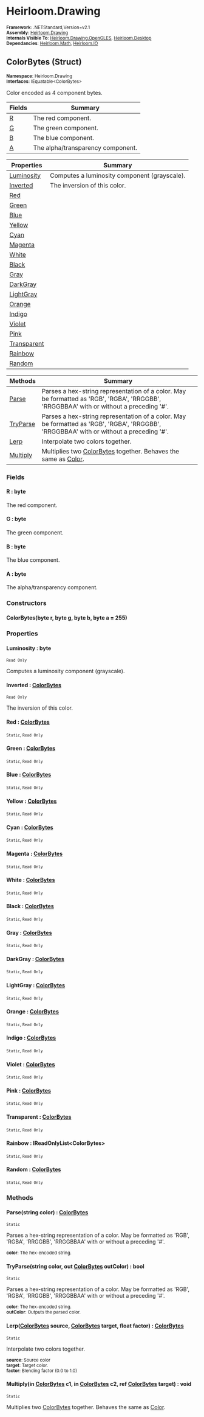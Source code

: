 # Heirloom.Drawing

<small>**Framework**: .NETStandard,Version=v2.1</small>  
<small>**Assembly**: [Heirloom.Drawing](../Heirloom.Drawing/Heirloom.Drawing.md)</small>  
<small>**Internals Visible To**: [Heirloom.Drawing.OpenGLES](../Heirloom.Drawing.OpenGLES/Heirloom.Drawing.OpenGLES.md), [Heirloom.Desktop](../Heirloom.Desktop/Heirloom.Desktop.md)</small>  
<small>**Dependancies**: [Heirloom.Math](../Heirloom.Math/Heirloom.Math.md), [Heirloom.IO](../Heirloom.IO/Heirloom.IO.md)</small>  

## ColorBytes (Struct)
<small>**Namespace**: Heirloom.Drawing</sub></small>  
<small>**Interfaces**: IEquatable\<ColorBytes></small>  

Color encoded as 4 component bytes.

| Fields          | Summary                           |
|-----------------|-----------------------------------|
| [R](#RCDCAB7F0) | The red component.                |
| [G](#GCDCAB7DB) | The green component.              |
| [B](#BCDCAB7E0) | The blue component.               |
| [A](#ACDCAB7DD) | The alpha/transparency component. |

| Properties                  | Summary                                      |
|-----------------------------|----------------------------------------------|
| [Luminosity](#LUM27143E8B)  | Computes a luminosity component (grayscale). |
| [Inverted](#INVDE5124E3)    | The inversion of this color.                 |
| [Red](#RED5F786973)         |                                              |
| [Green](#GREE8614423)       |                                              |
| [Blue](#BLU5D4613EE)        |                                              |
| [Yellow](#YELCC917366)      |                                              |
| [Cyan](#CYA95C74181)        |                                              |
| [Magenta](#MAGEF2FDA29)     |                                              |
| [White](#WHI1AD967BB)       |                                              |
| [Black](#BLAF663517F)       |                                              |
| [Gray](#GRA1F30CD89)        |                                              |
| [DarkGray](#DAR69CE9AE9)    |                                              |
| [LightGray](#LIG2E3D3CFB)   |                                              |
| [Orange](#ORA78ADA558)      |                                              |
| [Indigo](#IND56133F0)       |                                              |
| [Violet](#VIOD94877FD)      |                                              |
| [Pink](#PINE1E27C5E)        |                                              |
| [Transparent](#TRA962107FC) |                                              |
| [Rainbow](#RAIC72A67E4)     |                                              |
| [Random](#RANE1E4B317)      |                                              |

| Methods                  | Summary                                                                                                                                 |
|--------------------------|-----------------------------------------------------------------------------------------------------------------------------------------|
| [Parse](#PARB2AE6A55)    | Parses a hex-string representation of a color. May be formatted as 'RGB', 'RGBA', 'RRGGBB', 'RRGGBBAA' with or without a preceding '#'. |
| [TryParse](#TRYB6E4194A) | Parses a hex-string representation of a color. May be formatted as 'RGB', 'RGBA', 'RRGGBB', 'RRGGBBAA' with or without a preceding '#'. |
| [Lerp](#LER252E49EB)     | Interpolate two colors together.                                                                                                        |
| [Multiply](#MULD34B4AA2) | Multiplies two [ColorBytes](Heirloom.Drawing.ColorBytes.md) together. Behaves the same as [Color](Heirloom.Drawing.Color.md).           |

### Fields

#### <a name="RCDCAB7F0"></a>R :  byte

The red component.

#### <a name="GCDCAB7DB"></a>G :  byte

The green component.

#### <a name="BCDCAB7E0"></a>B :  byte

The blue component.

#### <a name="ACDCAB7DD"></a>A :  byte

The alpha/transparency component.

### Constructors

#### ColorBytes(byte r,  byte g,  byte b,  byte a = 255)

### Properties

#### <a name="LUM27143E8B"></a>Luminosity :  byte

<small>`Read Only`</small>

Computes a luminosity component (grayscale).

#### <a name="INVDE5124E3"></a>Inverted : [ColorBytes](Heirloom.Drawing.ColorBytes.md)

<small>`Read Only`</small>

The inversion of this color.

#### <a name="RED5F786973"></a>Red : [ColorBytes](Heirloom.Drawing.ColorBytes.md)

<small>`Static`, `Read Only`</small>

#### <a name="GREE8614423"></a>Green : [ColorBytes](Heirloom.Drawing.ColorBytes.md)

<small>`Static`, `Read Only`</small>

#### <a name="BLU5D4613EE"></a>Blue : [ColorBytes](Heirloom.Drawing.ColorBytes.md)

<small>`Static`, `Read Only`</small>

#### <a name="YELCC917366"></a>Yellow : [ColorBytes](Heirloom.Drawing.ColorBytes.md)

<small>`Static`, `Read Only`</small>

#### <a name="CYA95C74181"></a>Cyan : [ColorBytes](Heirloom.Drawing.ColorBytes.md)

<small>`Static`, `Read Only`</small>

#### <a name="MAGEF2FDA29"></a>Magenta : [ColorBytes](Heirloom.Drawing.ColorBytes.md)

<small>`Static`, `Read Only`</small>

#### <a name="WHI1AD967BB"></a>White : [ColorBytes](Heirloom.Drawing.ColorBytes.md)

<small>`Static`, `Read Only`</small>

#### <a name="BLAF663517F"></a>Black : [ColorBytes](Heirloom.Drawing.ColorBytes.md)

<small>`Static`, `Read Only`</small>

#### <a name="GRA1F30CD89"></a>Gray : [ColorBytes](Heirloom.Drawing.ColorBytes.md)

<small>`Static`, `Read Only`</small>

#### <a name="DAR69CE9AE9"></a>DarkGray : [ColorBytes](Heirloom.Drawing.ColorBytes.md)

<small>`Static`, `Read Only`</small>

#### <a name="LIG2E3D3CFB"></a>LightGray : [ColorBytes](Heirloom.Drawing.ColorBytes.md)

<small>`Static`, `Read Only`</small>

#### <a name="ORA78ADA558"></a>Orange : [ColorBytes](Heirloom.Drawing.ColorBytes.md)

<small>`Static`, `Read Only`</small>

#### <a name="IND56133F0"></a>Indigo : [ColorBytes](Heirloom.Drawing.ColorBytes.md)

<small>`Static`, `Read Only`</small>

#### <a name="VIOD94877FD"></a>Violet : [ColorBytes](Heirloom.Drawing.ColorBytes.md)

<small>`Static`, `Read Only`</small>

#### <a name="PINE1E27C5E"></a>Pink : [ColorBytes](Heirloom.Drawing.ColorBytes.md)

<small>`Static`, `Read Only`</small>

#### <a name="TRA962107FC"></a>Transparent : [ColorBytes](Heirloom.Drawing.ColorBytes.md)

<small>`Static`, `Read Only`</small>

#### <a name="RAIC72A67E4"></a>Rainbow : IReadOnlyList\<ColorBytes>

<small>`Static`, `Read Only`</small>

#### <a name="RANE1E4B317"></a>Random : [ColorBytes](Heirloom.Drawing.ColorBytes.md)

<small>`Static`, `Read Only`</small>

### Methods

#### <a name="PAR50D6FF39"></a>Parse(string color) : [ColorBytes](Heirloom.Drawing.ColorBytes.md)
<small>`Static`</small>

Parses a hex-string representation of a color. May be formatted as 'RGB', 'RGBA', 'RRGGBB', 'RRGGBBAA' with or without a preceding '#'.

<small>**color**: <param name="color">The hex-encoded string.</param></small>  

#### <a name="TRY99E0F751"></a>TryParse(string color, out [ColorBytes](Heirloom.Drawing.ColorBytes.md) outColor) : bool
<small>`Static`</small>

Parses a hex-string representation of a color. May be formatted as 'RGB', 'RGBA', 'RRGGBB', 'RRGGBBAA' with or without a preceding '#'.

<small>**color**: <param name="color">The hex-encoded string.</param></small>  
<small>**outColor**: <param name="outColor">Outputs the parsed color.</param></small>  

#### <a name="LERDF0BF6B4"></a>Lerp([ColorBytes](Heirloom.Drawing.ColorBytes.md) source, [ColorBytes](Heirloom.Drawing.ColorBytes.md) target, float factor) : [ColorBytes](Heirloom.Drawing.ColorBytes.md)
<small>`Static`</small>

Interpolate two colors together.

<small>**source**: <param name="source">Source color</param></small>  
<small>**target**: <param name="target">Target color.</param></small>  
<small>**factor**: <param name="factor">Blending factor (0.0 to 1.0)</param></small>  

#### <a name="MULBEBFA083"></a>Multiply(in [ColorBytes](Heirloom.Drawing.ColorBytes.md) c1, in [ColorBytes](Heirloom.Drawing.ColorBytes.md) c2, ref [ColorBytes](Heirloom.Drawing.ColorBytes.md) target) : void
<small>`Static`</small>

Multiplies two [ColorBytes](Heirloom.Drawing.ColorBytes.md) together. Behaves the same as [Color](Heirloom.Drawing.Color.md).



